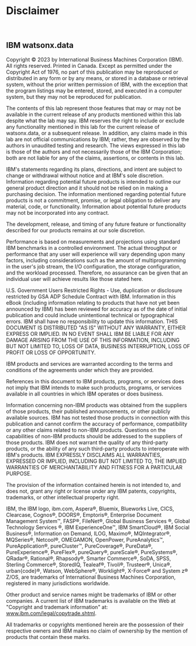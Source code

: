 # Disclaimer
 
## IBM watsonx.data

Copyright © 2023 by International Business Machines Corporation (IBM). All
rights reserved. Printed in Canada. Except as permitted under the Copyright Act
of 1976, no part of this publication may be reproduced or distributed in any
form or by any means, or stored in a database or retrieval system, without the
prior written permission of IBM, with the exception that the program listings
may be entered, stored, and executed in a computer system, but they may not be
reproduced for publication.

The contents of this lab represent those features that may or may not be
available in the current release of any products mentioned within this lab
despite what the lab may say. IBM reserves the right to include or exclude any
functionality mentioned in this lab for the current release of watsonx.data, or
a subsequent release. In addition, any claims made in this lab are not official
communications by IBM; rather, they are observed by the authors in unaudited
testing and research. The views expressed in this lab is those of the authors
and not necessarily those of the IBM Corporation; both are not liable for any of
the claims, assertions, or contents in this lab.

IBM's statements regarding its plans, directions, and intent are subject to
change or withdrawal without notice and at IBM's sole discretion. Information
regarding potential future products is intended to outline our general product
direction and it should not be relied on in making a purchasing decision. The
information mentioned regarding potential future products is not a commitment,
promise, or legal obligation to deliver any material, code, or functionality.
Information about potential future products may not be incorporated into any
contract.

The development, release, and timing of any future feature or functionality
described for our products remains at our sole discretion.

Performance is based on measurements and projections using standard IBM
benchmarks in a controlled environment. The actual throughput or performance
that any user will experience will vary depending upon many factors, including
considerations such as the amount of multiprogramming in the user's job stream,
the I/O configuration, the storage configuration, and the workload processed.
Therefore, no assurance can be given that an individual user will achieve
results like those stated here.

U.S. Government Users Restricted Rights - Use, duplication or disclosure
restricted by GSA ADP Schedule Contract with IBM. Information in this eBook
(including information relating to products that have not yet been announced by
IBM) has been reviewed for accuracy as of the date of initial publication and
could include unintentional technical or typographical errors. IBM shall have no
responsibility to update this information. THIS DOCUMENT IS DISTRIBUTED "AS IS"
WITHOUT ANY WARRANTY, EITHER EXPRESS OR IMPLIED. IN NO EVENT SHALL IBM BE LIABLE
FOR ANY DAMAGE ARISING FROM THE USE OF THIS INFORMATION, INCLUDING BUT NOT
LIMITED TO, LOSS OF DATA, BUSINESS INTERRUPTION, LOSS OF PROFIT OR LOSS OF
OPPORTUNITY.

IBM products and services are warranted according to the terms and conditions of
the agreements under which they are provided.

References in this document to IBM products, programs, or services does not
imply that IBM intends to make such products, programs, or services available in
all countries in which IBM operates or does business.

Information concerning non-IBM products was obtained from the suppliers of those
products, their published announcements, or other publicly available sources.
IBM has not tested those products in connection with this publication and cannot
confirm the accuracy of performance, compatibility or any other claims related
to non-IBM products. Questions on the capabilities of non-IBM products should be
addressed to the suppliers of those products. IBM does not warrant the quality
of any third-party products, or the ability of any such third-party products to
interoperate with IBM's products. IBM EXPRESSLY DISCLAIMS ALL WARRANTIES,
EXPRESSED OR IMPLIED, INCLUDING BUT NOT LIMITED TO, THE IMPLIED WARRANTIES OF
MERCHANTABILITY AND FITNESS FOR A PARTICULAR PURPOSE.

The provision of the information contained herein is not intended to, and does
not, grant any right or license under any IBM patents, copyrights, trademarks,
or other intellectual property right.

IBM, the IBM logo, ibm.com, Aspera®, Bluemix, Blueworks Live, CICS, Clearcase,
Cognos®, DOORS®, Emptoris®, Enterprise Document Management System™, FASP®,
FileNet®, Global Business Services ®, Global Technology Services ®, IBM
ExperienceOne™, IBM SmartCloud®, IBM Social Business®, Information on Demand,
ILOG, Maximo®, MQIntegrator®, MQSeries®, Netcool®, OMEGAMON, OpenPower,
PureAnalytics™, PureApplication®, pureCluster™, PureCoverage®, PureData®,
PureExperience®, PureFlex®, pureQuery®, pureScale®, PureSystems®, QRadar®,
Rational®, Rhapsody®, Smarter Commerce®, SoDA, SPSS, Sterling Commerce®,
StoredIQ, Tealeaf®, Tivoli®, Trusteer®, Unica®, urban{code}®, Watson,
WebSphere®, Worklight®, X-Force® and System z® Z/OS, are trademarks of
International Business Machines Corporation, registered in many jurisdictions
worldwide.

Other product and service names might be trademarks of IBM or other companies. A
current list of IBM trademarks is available on the Web at "Copyright and
trademark information" at: www.ibm.com/legal/copytrade.shtml.

All trademarks or copyrights mentioned herein are the possession of their
respective owners and IBM makes no claim of ownership by the mention of products
that contain these marks.

